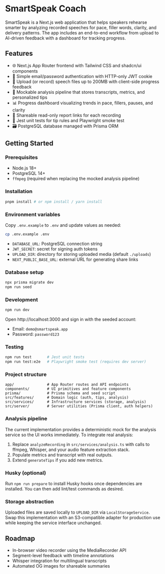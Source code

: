 # SmartSpeak Coach

SmartSpeak is a Next.js web application that helps speakers rehearse smarter by analyzing recorded speeches for pace, filler words, clarity, and delivery patterns. The app includes an end-to-end workflow from upload to AI-driven feedback with a dashboard for tracking progress.

## Features

- 🌐 Next.js App Router frontend with Tailwind CSS and shadcn/ui components
- 🔐 Simple email/password authentication with HTTP-only JWT cookie
- 📼 Upload (or record) speech files up to 200MB with client-side progress feedback
- 🧠 Mockable analysis pipeline that stores transcripts, metrics, and personalized tips
- 📊 Progress dashboard visualizing trends in pace, fillers, pauses, and clarity
- 🔁 Shareable read-only report links for each recording
- 🧪 Jest unit tests for tip rules and Playwright smoke test
- 🗃️ PostgreSQL database managed with Prisma ORM

## Getting Started

### Prerequisites

- Node.js 18+
- PostgreSQL 14+
- `ffmpeg` (required when replacing the mocked analysis pipeline)

### Installation

```bash
pnpm install # or npm install / yarn install
```

### Environment variables

Copy `.env.example` to `.env` and update values as needed:

```bash
cp .env.example .env
```

- `DATABASE_URL`: PostgreSQL connection string
- `JWT_SECRET`: secret for signing auth tokens
- `UPLOAD_DIR`: directory for storing uploaded media (default `./uploads`)
- `NEXT_PUBLIC_BASE_URL`: external URL for generating share links

### Database setup

```bash
npx prisma migrate dev
npm run seed
```

### Development

```bash
npm run dev
```

Open http://localhost:3000 and sign in with the seeded account:

- Email: `demo@smartspeak.app`
- Password: `password123`

### Testing

```bash
npm run test       # Jest unit tests
npm run test:e2e   # Playwright smoke test (requires dev server)
```

### Project structure

```
app/               # App Router routes and API endpoints
components/        # UI primitives and feature components
prisma/            # Prisma schema and seed script
src/features/      # Domain logic (auth, tips, analysis)
src/services/      # Infrastructure services (storage, analysis)
src/server/        # Server utilities (Prisma client, auth helpers)
```

### Analysis pipeline

The current implementation provides a deterministic mock for the analysis service so the UI works immediately. To integrate real analysis:

1. Replace `analyzeRecording` in `src/services/analysis.ts` with calls to ffmpeg, Whisper, and your audio feature extraction stack.
2. Populate metrics and transcript with real outputs.
3. Extend `generateTips` if you add new metrics.

### Husky (optional)

Run `npm run prepare` to install Husky hooks once dependencies are installed. You can then add lint/test commands as desired.

### Storage abstraction

Uploaded files are saved locally to `UPLOAD_DIR` via `LocalStorageService`. Swap this implementation with an S3-compatible adapter for production use while keeping the service interface unchanged.

## Roadmap

- In-browser video recorder using the MediaRecorder API
- Segment-level feedback with timeline annotations
- Whisper integration for multilingual transcripts
- Automated OG images for shareable summaries
